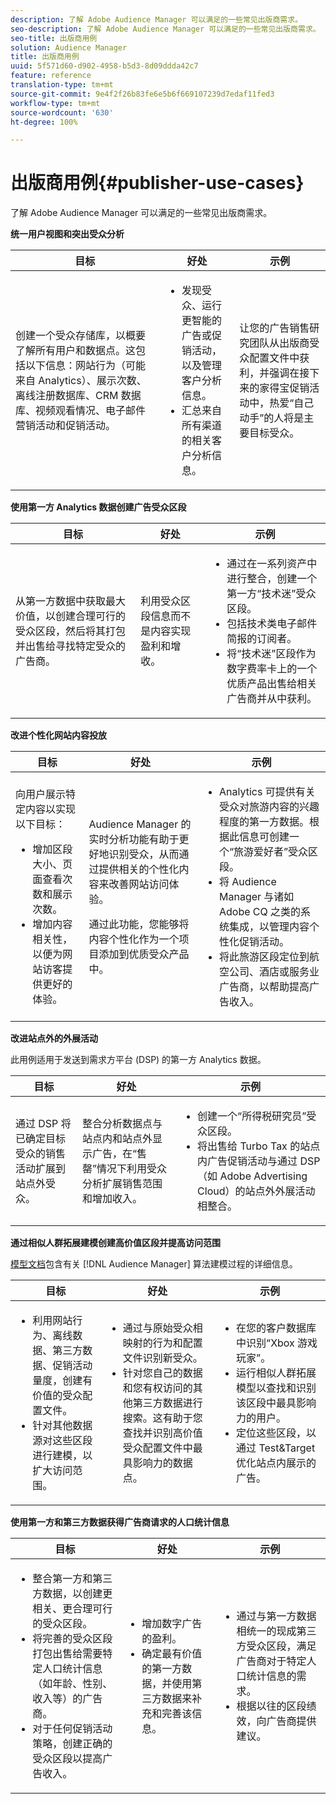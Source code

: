 ```yaml
---
description: 了解 Adobe Audience Manager 可以满足的一些常见出版商需求。
seo-description: 了解 Adobe Audience Manager 可以满足的一些常见出版商需求。
seo-title: 出版商用例
solution: Audience Manager
title: 出版商用例
uuid: 5f571d60-d902-4958-b5d3-8d09ddda42c7
feature: reference
translation-type: tm+mt
source-git-commit: 9e4f2f26b83fe6e5b6f669107239d7edaf11fed3
workflow-type: tm+mt
source-wordcount: '630'
ht-degree: 100%

---
```



# 出版商用例{#publisher-use-cases}

了解 Adobe Audience Manager 可以满足的一些常见出版商需求。

<!-- 

c_pub_use_case.xml

 -->

**统一用户视图和突出受众分析**

<table id="table_7051791195CE41B49173BBF9E581BFB6"> 
 <thead> 
  <tr> 
   <th colname="col1" class="entry"> 目标 </th> 
   <th colname="col2" class="entry"> 好处 </th> 
   <th colname="col3" class="entry"> 示例 </th> 
  </tr> 
 </thead>
 <tbody> 
  <tr> 
   <td colname="col1"> <p>创建一个受众存储库，以概要了解所有用户和数据点。这包括以下信息：网站行为（可能来自 Analytics）、展示次数、离线注册数据库、CRM 数据库、视频观看情况、电子邮件营销活动和促销活动。 </p> </td> 
   <td colname="col2"> <p> 
     <ul id="ul_FB6683152C7D4D65AF951BA55E123427"> 
      <li id="li_45C12198EDDE4107AE59947BBAA51A60">发现受众、运行更智能的广告或促销活动，以及管理客户分析信息。 </li> 
      <li id="li_53727E7A3D494299B4631439612AC226">汇总来自所有渠道的相关客户分析信息。 </li> 
     </ul> </p> </td> 
   <td colname="col3"> <p>让您的广告销售研究团队从出版商受众配置文件中获利，并强调在接下来的家得宝促销活动中，热爱“自己动手”的人将是主要目标受众。 </p> </td> 
  </tr> 
 </tbody> 
</table>

**使用第一方 Analytics 数据创建广告受众区段**

<table id="table_EE77D9F5BAD1473C8E058EE778AF2C3F"> 
 <thead> 
  <tr> 
   <th colname="col1" class="entry"> 目标 </th> 
   <th colname="col2" class="entry"> 好处 </th> 
   <th colname="col3" class="entry"> 示例 </th> 
  </tr> 
 </thead>
 <tbody> 
  <tr> 
   <td colname="col1"> <p>从第一方数据中获取最大价值，以创建合理可行的受众区段，然后将其打包并出售给寻找特定受众的广告商。 </p> </td> 
   <td colname="col2"> <p>利用受众区段信息而不是内容实现盈利和增收。 </p> </td> 
   <td colname="col3"> <p> 
     <ul id="ul_07695D68C7FA4BDE92E69AB84B59F0B5"> 
      <li id="li_D271C4C62589403C9F5D3B478EA1B1F3">通过在一系列资产中进行整合，创建一个第一方“技术迷”受众区段。 </li> 
      <li id="li_1EC9E0F4BC6343C88CF29D07B9D1DA11">包括技术类电子邮件简报的订阅者。 </li> 
      <li id="li_2C5CE406BAEC4F3B8AAED5DF414E1C8B">将“技术迷”区段作为数字费率卡上的一个优质产品出售给相关广告商并从中获利。 </li> 
     </ul> </p> </td> 
  </tr> 
 </tbody> 
</table>

**改进个性化网站内容投放**

<table id="table_D8E82821D9F1491A822A6ABA3A988386"> 
 <thead> 
  <tr> 
   <th colname="col1" class="entry"> 目标 </th> 
   <th colname="col2" class="entry"> 好处 </th> 
   <th colname="col3" class="entry"> 示例 </th> 
  </tr> 
 </thead>
 <tbody> 
  <tr> 
   <td colname="col1"> <p>向用户展示特定内容以实现以下目标： </p> <p> 
     <ul id="ul_ACE36F7845EB4A2E9005ECCD746495CC"> 
      <li id="li_0714139FF2F5492DA32FB95456699E54">增加区段大小、页面查看次数和展示次数。 </li> 
      <li id="li_2CA4DFF2836D4F71A137829074F46D17">增加内容相关性，以便为网站访客提供更好的体验。 </li> 
     </ul> </p> </td> 
   <td colname="col2"> <p><span class="keyword">Audience Manager</span> 的实时分析功能有助于更好地识别受众，从而通过提供相关的个性化内容来改善网站访问体验。 </p> <p>通过此功能，您能够将内容个性化作为一个项目添加到优质受众产品中。 </p> </td> 
   <td colname="col3"> <p> 
     <ul id="ul_EEED2DAD504C486F8C00992219C893F7"> 
      <li id="li_E536F7C79824484DA3DC895809B849F4">Analytics 可提供有关受众对旅游内容的兴趣程度的第一方数据。根据此信息可创建一个“旅游爱好者”受众区段。 </li> 
      <li id="li_DCB3A5F3772C4DCEB757A4AB6CABFBE3">将 <span class="keyword">Audience Manager</span> 与诸如 Adobe CQ 之类的系统集成，以管理内容个性化促销活动。 </li> 
      <li id="li_A9BFB7EB7504492BA83F182BE5E8CEF8">将此旅游区段定位到航空公司、酒店或服务业广告商，以帮助提高广告收入。 </li> 
     </ul> </p> </td> 
  </tr> 
 </tbody> 
</table>

**改进站点外的外展活动**

此用例适用于发送到需求方平台 (DSP) 的第一方 Analytics 数据。

<table id="table_F88329D45D9441F1A8EDB9D6140FD02D"> 
 <thead> 
  <tr> 
   <th colname="col1" class="entry"> 目标 </th> 
   <th colname="col2" class="entry"> 好处 </th> 
   <th colname="col3" class="entry"> 示例 </th> 
  </tr>
 </thead>
 <tbody> 
  <tr> 
   <td colname="col1"> <p>通过 DSP 将已确定目标受众的销售活动扩展到站点外受众。 </p> </td> 
   <td colname="col2"> <p>整合分析数据点与站点内和站点外显示广告，在“售罄”情况下利用受众分析扩展销售范围和增加收入。 </p> </td> 
   <td colname="col3"> <p> 
     <ul id="ul_EE7A86BFFE534A59A9F8C7CAF46A31E5"> 
      <li id="li_D399592D9D904865BD319DC3621B832B">创建一个“所得税研究员”受众区段。 </li> 
      <li id="li_D28AC8BA5E194176BB8736B089B3C2F7">将出售给 Turbo Tax 的站点内广告促销活动与通过 DSP（如 Adobe Advertising Cloud）的站点外外展活动相整合。 </li> 
     </ul> </p> </td> 
  </tr> 
 </tbody> 
</table>

**通过相似人群拓展建模创建高价值区段并提高访问范围**

[模型文档](../features/algorithmic-models/understanding-models.md)包含有关 [!DNL Audience Manager] 算法建模过程的详细信息。

<table id="table_A10E4656E2A74EF5BCCA42A7AAA94416"> 
 <thead> 
  <tr> 
   <th colname="col1" class="entry"> 目标 </th> 
   <th colname="col2" class="entry"> 好处 </th> 
   <th colname="col3" class="entry"> 示例 </th> 
  </tr>
 </thead>
 <tbody> 
  <tr> 
   <td colname="col1"> <p> 
     <ul id="ul_6B69497AA7F543249FF820B1D5DC604F"> 
      <li id="li_7022E99BC3C6475988B8424528A221A8">利用网站行为、离线数据、第三方数据、促销活动量度，创建有价值的受众配置文件。 </li> 
      <li id="li_DBD50B14B3D34D9AB72C42E245406FE8">针对其他数据源对这些区段进行建模，以扩大访问范围。 </li> 
     </ul> </p> </td> 
   <td colname="col2"> <p> 
     <ul id="ul_CC5448D2EA0646D4AF3547E81DE31FDE"> 
      <li id="li_8F11E40026404C1380F26F6D03952C8E">通过与原始受众相映射的行为和配置文件识别新受众。 </li> 
      <li id="li_5F67AD849EC145DBB1E52A92BBE2CEE3">针对您自己的数据和您有权访问的其他第三方数据进行搜索。这有助于您查找并识别高价值受众配置文件中最具影响力的数据点。 </li> 
     </ul> </p> </td> 
   <td colname="col3"> <p> 
     <ul id="ul_51091241D6B94A849A383538045D797C"> 
      <li id="li_88798E58BA574FA196CFC02C9C55A293">在您的客户数据库中识别“Xbox 游戏玩家”。 </li> 
      <li id="li_1136BBC68C8242CE9F116F2C70A4C164">运行相似人群拓展模型以查找和识别该区段中最具影响力的用户。 </li> 
      <li id="li_8BAED15DF7BA41B28B51BE8DC71DFDE8">定位这些区段，以通过 Test&amp;Target 优化站点内展示的广告。 </li> 
     </ul> </p> </td> 
  </tr> 
 </tbody> 
</table>

**使用第一方和第三方数据获得广告商请求的人口统计信息**

<table id="table_63E19A09F1254D83A84F741CFB68A684"> 
 <thead> 
  <tr> 
   <th colname="col1" class="entry"> 目标 </th> 
   <th colname="col2" class="entry"> 好处 </th> 
   <th colname="col3" class="entry"> 示例 </th> 
  </tr> 
 </thead>
 <tbody> 
  <tr> 
   <td colname="col1"> <p> 
     <ul id="ul_DB5B31FB1C7D4D36B9C32912921B39B5"> 
      <li id="li_7B750D619A8F40329B027559DDC5CFB0">整合第一方和第三方数据，以创建更相关、更合理可行的受众区段。 </li> 
      <li id="li_E0BC69F4F1BC4A2FA8B1807815072642">将完善的受众区段打包出售给需要特定人口统计信息（如年龄、性别、收入等）的广告商。 </li> 
      <li id="li_87FD5150D9F74FC9973FECD5DA363C34">对于任何促销活动策略，创建正确的受众区段以提高广告收入。 </li> 
     </ul> </p> </td> 
   <td colname="col2"> <p> 
     <ul id="ul_9AABE5394A2B4352A9A368C3F887F583"> 
      <li id="li_64324505C1494879AE01DD93DFFF4753">增加数字广告的盈利。 </li> 
      <li id="li_429471653E65467582B193F89D7C5426">确定最有价值的第一方数据，并使用第三方数据来补充和完善该信息。 </li> 
     </ul> </p> </td> 
   <td colname="col3"> <p> 
     <ul id="ul_E59B88951B454AEA8E898A64C07F0F49"> 
      <li id="li_A856501CD9AB4ABFA4A440D2F451DFD2">通过与第一方数据相统一的现成第三方受众区段，满足广告商对于特定人口统计信息的需求。 </li> 
      <li id="li_32C82F83D0D440C0B86C527FD4BAF118">根据以往的区段绩效，向广告商提供建议。 </li> 
     </ul> </p> </td> 
  </tr> 
 </tbody> 
</table>

